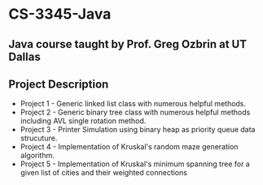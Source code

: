 # CS-3345-Java
## Java course taught by Prof. Greg Ozbrin at UT Dallas
## Project Description 
* Project 1 - Generic linked list class with numerous helpful methods.
* Project 2 - Generic binary tree class with numerous helpful methods including AVL single rotation method.
* Project 3 - Printer Simulation using binary heap as priority queue data strucuture.
* Project 4 - Implementation of Kruskal's random maze generation algorithm. 
* Project 5 - Implementation of Kruskal's minimum spanning tree for a given list of cities and their weighted connections
